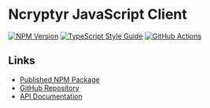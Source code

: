 # Ncryptyr JavaScript Client

[![NPM Version][npm-image]][npm-url]
[![TypeScript Style Guide][gts-image]][gts-url]
[![GitHub Actions][github-image]][github-url]

## Links

-   [Published NPM Package](https://www.npmjs.com/package/ncryptyr-client)
-   [GitHub Repository](https://github.com/netradius/ncryptyr-client-js)
-   [API Documentation](https://api.ncryptyr.com/docs/)

[github-url]: https://github.com/nr1etech/ncryptyr-client-js/actions
[github-image]: https://github.com/nr1etech/ncryptyr-client-js/workflows/ci/badge.svg
[npm-url]: https://npmjs.org/package/@ncryptyr/client
[npm-image]: https://img.shields.io/npm/v/@ncryptyr/client.svg
[gts-image]: https://img.shields.io/badge/code%20style-google-blueviolet.svg
[gts-url]: https://github.com/google/gts
